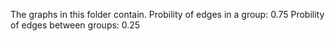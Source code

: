 The graphs in this folder contain.
Probility of edges in a group: 0.75
Probility of edges between groups: 0.25